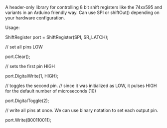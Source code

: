 A header-only library for controlling 8 bit shift registers like the 74xx595 and variants in an Arduino friendly way. Can use SPI or shiftOut() depending on your hardware configuration. 

Usage:


ShiftRegister port = ShiftRegister(SPI, SR_LATCH);

// set all pins LOW

port.Clear();

// sets the first pin HIGH

port.DigitalWrite(1, HIGH);

// toggles the second pin. 
// since it was initialized as LOW, it pulses HIGH for the default number of microseconds (10)

port.DigitalToggle(2);

// write all pins at once. We can use binary notation to set each output pin.

port.Write(B00110011);

  

